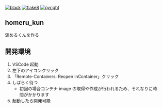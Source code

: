 [![black](https://github.com/yamazaki-seiya/homeru_kun/actions/workflows/black.yml/badge.svg)](https://github.com/yamazaki-seiya/homeru_kun/actions/workflows/black.yml)
[![flake8](https://github.com/yamazaki-seiya/homeru_kun/actions/workflows/flake8.yml/badge.svg)](https://github.com/yamazaki-seiya/homeru_kun/actions/workflows/flake8.yml)
[![pyright](https://github.com/yamazaki-seiya/homeru_kun/actions/workflows/pyright.yml/badge.svg)](https://github.com/yamazaki-seiya/homeru_kun/actions/workflows/pyright.yml)

## homeru_kun

褒めるくんを作る

## 開発環境

1. VSCode 起動
2. 左下のアイコンクリック
3. 「Remote-Containers: Reopen inContainer」クリック
4. しばらく待つ
   - 初回の場合コンテナ image の取得や作成が行われるため、それなりに時間がかかります
5. 起動したら開発可能
